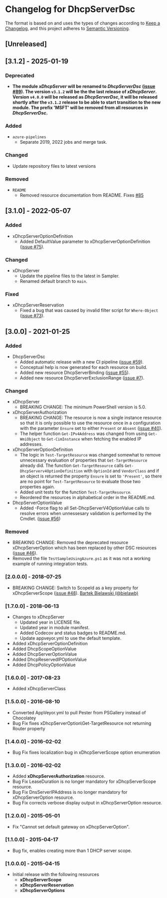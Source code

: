 # Changelog for DhcpServerDsc

The format is based on and uses the types of changes according to [Keep a Changelog](https://keepachangelog.com/en/1.0.0/),
and this project adheres to [Semantic Versioning](https://semver.org/spec/v2.0.0.html).

## [Unreleased]

## [3.1.2] - 2025-01-19

### Deprecated

- **The module _xDhcpServer_ will be renamed to _DhcpServerDsc_
  ([issue #89](https://github.com/dsccommunity/DhcpServerDsc/issues/89)).
  The version `v3.1.2` will be the the last release of _xDhcpServer_.
  Version `v4.0.0` will be released as _DhcpServerDsc_, it will be
  released shortly after the `v3.1.2` release to be able to start transition
  to the new module. The prefix 'MSFT' will be removed from all resources in
  _DhcpServerDsc_.**

### Added

- `azure-pipelines`
  - Separate 2019, 2022 jobs and merge task.

### Changed

- Update repository files to latest versions

### Removed

- `README`
  - Removed resource documentation from README. Fixes [#85](https://github.com/dsccommunity/DhcpServerDsc/issues/85)

## [3.1.0] - 2022-05-07

### Added

- xDhcpServerOptionDefinition
  - Added DefaultValue parameter to xDhcpServerOptionDefinition ([issue #75](https://github.com/dsccommunity/DhcpServerDsc/issues/75)).

### Changed

- xDhcpServer
  - Update the pipeline files to the latest in Sampler.
  - Renamed default branch to `main`.

### Fixed

- xDhcpServerReservation
  - Fixed a bug that was caused by invalid filter script for `Where-Object`
    ([issue #73](https://github.com/dsccommunity/DhcpServerDsc/issues/73)).

## [3.0.0] - 2021-01-25

### Added

- DhcpServerDsc
  - Added automatic release with a new CI pipeline ([issue #59](https://github.com/dsccommunity/DhcpServerDsc/issues/59)).
  - Conceptual help is now generated for each resource on build.
  - Added new resource DhcpServerBinding ([issue #55](https://github.com/dsccommunity/DhcpServerDsc/issues/55)).
  - Added new resource DhcpServerExclusionRange ([issue #7](https://github.com/dsccommunity/DhcpServerDsc/issues/7)).

### Changed

- xDhcpServer
  - BREAKING CHANGE: The minimum PowerShell version is 5.0.
- xDhcpServerAuthorization
  - BREAKING CHANGE: The resource is now a single instance resource so
    that it is only possible to use the resource once in a configuration
    with the parameter `Ensure` set to either `Present` or `Absent`
    ([issue #40](https://github.com/dsccommunity/DhcpServerDsc/issues/40)).
  - The helper function `Get-IPv4Address` was changed from using `Get-WmiObject`
    to `Get-CimInstance` when fetching the enabled IP addresses.
- xDhcpServerOptionDefinition
  - The logic in `Test-TargetResource` was changed somewhat to remove
    unnecessary evaluation of properties that `Get-TargetResource` already
    did. The function `Get-TargetResource` calls `Get-DhcpServerv4OptionDefinition`
    with `OptionId` and `VendorClass` and if an object is returned the property
    `Ensure` is set to `'Present'`, so there are no point for `Test-TargetResource`
    to evaluate those two properties again.
  - Added unit tests for the function `Test-TargetResource`.
  - Reordered the resources in alphabetical order in the README.md.
- DhcpServerOptionValue
  - Added -Force flag to all Set-DhcpServerV4OptionValue calls to resolve errors
    when unnessesary validation is performed by the Cmdlet.
    ([issue #56](https://github.com/dsccommunity/DhcpServerDsc/issues/56))

### Removed

- BREAKING CHANGE: Removed the deprecated resource xDhcpServerOption which
  has been replaced by other DSC resources ([issue #46](https://github.com/dsccommunity/DhcpServerDsc/issues/46)).
- Removed the file `TestSampleUsingAzure.ps1` as it was not a working example
  of running integration tests.

### [2.0.0.0] - 2018-07-25

- BREAKING CHANGE: Switch to ScopeId as a key property for xDhcpServerScope
  ([issue #48](https://github.com/dsccommunity/DhcpServerDsc/issues/48)).
  [Bartek Bielawski (@bielawb)](https://github.com/bielawb)

### [1.7.0.0] - 2018-06-13

- Changes to xDhcpServer
  - Updated year in LICENSE file.
  - Updated year in module manifest.
  - Added Codecov and status badges to README.md.
  - Update appveyor.yml to use the default template.
- Added xDhcpServerOptionDefinition
- Added DhcpScopeOptionValue
- Added DhcpServerOptionValue
- Added DhcpReservedIPOptionValue
- Added DhcpPolicyOptionValue

### [1.6.0.0] - 2017-08-23

- Added xDhcpServerClass

### [1.5.0.0] - 2016-08-10

- Converted AppVeyor.yml to pull Pester from PSGallery instead of Chocolatey
- Bug Fix fixes xDhcpServerOption\Get-TargetResource not returning Router property

### [1.4.0.0] - 2016-02-02

- Bug Fix fixes localization bug in xDhcpServerScope option enumeration

### [1.3.0.0] - 2016-02-02

- Added **xDhcpServerAuthorization** resource.
- Bug Fix LeaseDuration is no longer mandatory for xDhcpServerScope resource.
- Bug Fix DnsServerIPAddress is no longer mandatory for xDhcpServerOption resource.
- Bug Fix corrects verbose display output in xDhcpServerOption resource.

### [1.2.0.0] - 2015-05-01

- Fix "Cannot set default gateway on xDhcpServerOption".

### [1.1.0.0] - 2015-04-17

- Bug fix, enables creating more than 1 DHCP server scope.

### [1.0.0.0] - 2015-04-15

- Initial release with the following resources
  - **xDhcpServerScope**
  - **xDhcpServerReservation**
  - **xDhcpServerOptions**
